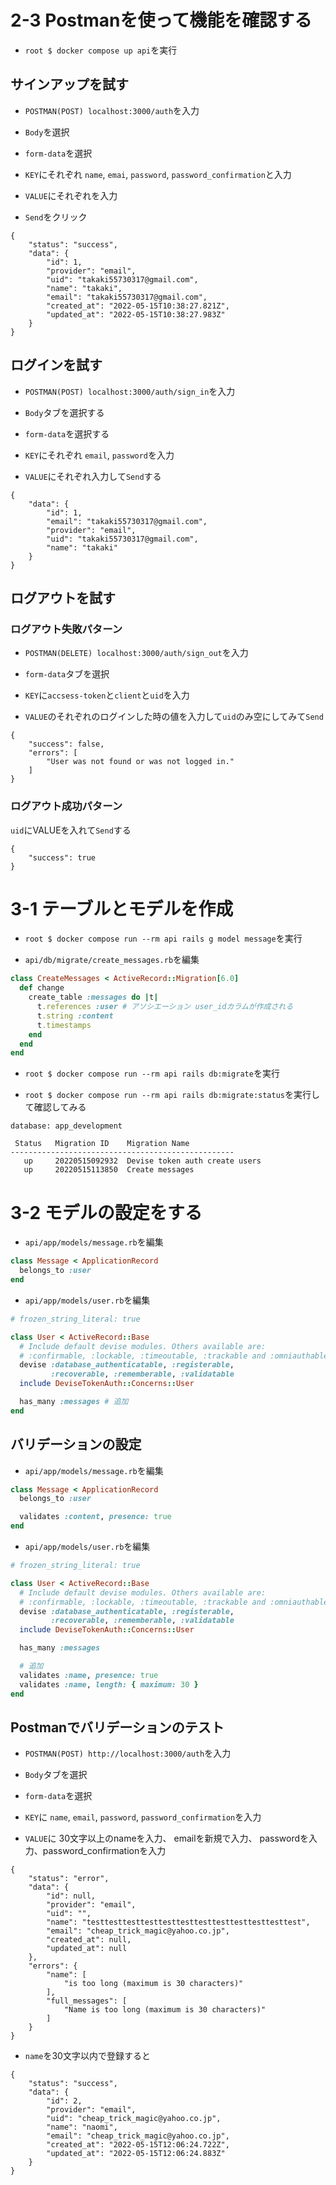 # 2-3 Postmanを使って機能を確認する

+ `root $ docker compose up api`を実行<br>

## サインアップを試す

+ `POSTMAN(POST) localhost:3000/auth`を入力<br>

+ `Body`を選択<br>

+ `form-data`を選択<br>

+ `KEY`にそれぞれ `name`, `emai`, `password`, `password_confirmation`と入力<br>

+ `VALUE`にそれぞれを入力<br>

+ `Send`をクリック<br>

```:json
{
    "status": "success",
    "data": {
        "id": 1,
        "provider": "email",
        "uid": "takaki55730317@gmail.com",
        "name": "takaki",
        "email": "takaki55730317@gmail.com",
        "created_at": "2022-05-15T10:38:27.821Z",
        "updated_at": "2022-05-15T10:38:27.983Z"
    }
}
```

## ログインを試す

+ `POSTMAN(POST) localhost:3000/auth/sign_in`を入力<br>

+ `Body`タブを選択する<br>

+ `form-data`を選択する<br>

+ `KEY`にそれぞれ `email`, `password`を入力<br>

+ `VALUE`にそれぞれ入力して`Send`する<br>

```:json
{
    "data": {
        "id": 1,
        "email": "takaki55730317@gmail.com",
        "provider": "email",
        "uid": "takaki55730317@gmail.com",
        "name": "takaki"
    }
}
```

## ログアウトを試す

### ログアウト失敗パターン

+ `POSTMAN(DELETE) localhost:3000/auth/sign_out`を入力<br>

+ `form-data`タブを選択<br>

+ `KEY`に`accsess-token`と`client`と`uid`を入力<br>

+ `VALUE`のそれぞれのログインした時の値を入力して`uid`のみ空にしてみて`Send`<br>

```:json
{
    "success": false,
    "errors": [
        "User was not found or was not logged in."
    ]
}
```

### ログアウト成功パターン

`uid`にVALUEを入れて`Send`する<br>

```:json
{
    "success": true
}
```

# 3-1 テーブルとモデルを作成

+ `root $ docker compose run --rm api rails g model message`を実行<br>

+ `api/db/migrate/create_messages.rb`を編集<br>

```rb:create_messages.rb
class CreateMessages < ActiveRecord::Migration[6.0]
  def change
    create_table :messages do |t|
      t.references :user # アソシエーション user_idカラムが作成される
      t.string :content
      t.timestamps
    end
  end
end
```

+ `root $ docker compose run --rm api rails db:migrate`を実行<br>

+ `root $ docker compose run --rm api rails db:migrate:status`を実行して確認してみる<br>

```:terminal
database: app_development

 Status   Migration ID    Migration Name
--------------------------------------------------
   up     20220515092932  Devise token auth create users
   up     20220515113850  Create messages
```

# 3-2 モデルの設定をする

+ `api/app/models/message.rb`を編集<br>

```rb:message.rb
class Message < ApplicationRecord
  belongs_to :user
end
```

+ `api/app/models/user.rb`を編集<br>

```rb:user.rb
# frozen_string_literal: true

class User < ActiveRecord::Base
  # Include default devise modules. Others available are:
  # :confirmable, :lockable, :timeoutable, :trackable and :omniauthable
  devise :database_authenticatable, :registerable,
         :recoverable, :rememberable, :validatable
  include DeviseTokenAuth::Concerns::User

  has_many :messages # 追加
end
```

## バリデーションの設定

+ `api/app/models/message.rb`を編集<br>

```rb:message.rb
class Message < ApplicationRecord
  belongs_to :user

  validates :content, presence: true
end
```

+ `api/app/models/user.rb`を編集<br>

```rb:user.rb
# frozen_string_literal: true

class User < ActiveRecord::Base
  # Include default devise modules. Others available are:
  # :confirmable, :lockable, :timeoutable, :trackable and :omniauthable
  devise :database_authenticatable, :registerable,
         :recoverable, :rememberable, :validatable
  include DeviseTokenAuth::Concerns::User

  has_many :messages

  # 追加
  validates :name, presence: true
  validates :name, length: { maximum: 30 }
end
```

## Postmanでバリデーションのテスト

+ `POSTMAN(POST) http://localhost:3000/auth`を入力<br>

+ `Body`タブを選択<br>

+ `form-data`を選択<br>

+ `KEY`に `name`, `email`, `password`, `password_confirmation`を入力<br>

+ `VALUE`に 30文字以上のnameを入力、 emailを新規で入力、 passwordを入力、password_confirmationを入力<br>

```:json
{
    "status": "error",
    "data": {
        "id": null,
        "provider": "email",
        "uid": "",
        "name": "testtesttesttesttesttesttesttesttesttesttesttest",
        "email": "cheap_trick_magic@yahoo.co.jp",
        "created_at": null,
        "updated_at": null
    },
    "errors": {
        "name": [
            "is too long (maximum is 30 characters)"
        ],
        "full_messages": [
            "Name is too long (maximum is 30 characters)"
        ]
    }
}
```

+ `name`を30文字以内で登録すると<br>

```:json
{
    "status": "success",
    "data": {
        "id": 2,
        "provider": "email",
        "uid": "cheap_trick_magic@yahoo.co.jp",
        "name": "naomi",
        "email": "cheap_trick_magic@yahoo.co.jp",
        "created_at": "2022-05-15T12:06:24.722Z",
        "updated_at": "2022-05-15T12:06:24.883Z"
    }
}
```
